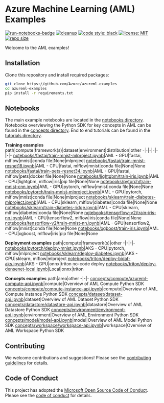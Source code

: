 # Azure Machine Learning (AML) Examples

[![run-notebooks-badge](https://github.com/Azure/azureml-examples/workflows/run-notebooks/badge.svg)](https://github.com/Azure/azureml-examples/actions?query=workflow%3Arun-notebooks)
[![cleanup](https://github.com/Azure/azureml-examples/workflows/cleanup/badge.svg)](https://github.com/Azure/azureml-examples/actions?query=workflow%3Acleanup)
[![code style: black](https://img.shields.io/badge/code%20style-black-000000.svg)](https://github.com/psf/black)
[![license: MIT](https://img.shields.io/badge/License-MIT-purple.svg)](LICENSE)
[![repo size](https://img.shields.io/github/repo-size/Azure/azureml-examples)](https://github.com/Azure/azureml-examples)

Welcome to the AML examples!

## Installation

Clone this repository and install required packages:

```sh
git clone https://github.com/Azure/azureml-examples
cd azureml-examples
pip install -r requirements.txt
```

## Notebooks

The main example notebooks are located in the [notebooks directory](notebooks). Notebooks overviewing the Python SDK for key concepts in AML can be found in the [concepts directory](concepts). End to end tutorials can be found in the [tutorials directory](tutorials).

**Training examples**
path|compute|framework(s)|dataset|environment|distribution|other
-|-|-|-|-|-|-
[notebooks/fastai/train-mnist-mlproject.ipynb](notebooks/fastai/train-mnist-mlproject.ipynb)|AML - GPU|fastai, mlflow|mnist|conda file|None|mlproject
[notebooks/fastai/train-mnist-resnet18.ipynb](notebooks/fastai/train-mnist-resnet18.ipynb)|AML - CPU|fastai, mlflow|mnist|conda file|None|None
[notebooks/fastai/train-pets-resnet34.ipynb](notebooks/fastai/train-pets-resnet34.ipynb)|AML - GPU|fastai, mlflow|pets|docker file|None|None
[notebooks/lightgbm/train-iris.ipynb](notebooks/lightgbm/train-iris.ipynb)|AML - CPU|lightgbm, mlflow|iris|pip file|None|None
[notebooks/pytorch/train-mnist-cnn.ipynb](notebooks/pytorch/train-mnist-cnn.ipynb)|AML - GPU|pytorch, mlflow|mnist|conda file|None|None
[notebooks/pytorch/train-mnist-mlproject.ipynb](notebooks/pytorch/train-mnist-mlproject.ipynb)|AML - GPU|pytorch, mlflow|mnist|conda file|None|mlproject
[notebooks/sklearn/train-diabetes-mlproject.ipynb](notebooks/sklearn/train-diabetes-mlproject.ipynb)|AML - CPU|sklearn, mlflow|diabetes|conda file|None|None
[notebooks/sklearn/train-diabetes-ridge.ipynb](notebooks/sklearn/train-diabetes-ridge.ipynb)|AML - CPU|sklearn, mlflow|diabetes|conda file|None|None
[notebooks/tensorflow-v2/train-iris-nn.ipynb](notebooks/tensorflow-v2/train-iris-nn.ipynb)|AML - CPU|tensorflow2, mlflow|iris|conda file|None|None
[notebooks/tensorflow-v2/train-mnist-nn.ipynb](notebooks/tensorflow-v2/train-mnist-nn.ipynb)|AML - GPU|tensorflow2, mlflow|mnist|conda file|None|None
[notebooks/xgboost/train-iris.ipynb](notebooks/xgboost/train-iris.ipynb)|AML - CPU|xgboost, mlflow|iris|pip file|None|None

**Deployment examples**
path|compute|framework(s)|other
-|-|-|-
[notebooks/pytorch/deploy-mnist.ipynb](notebooks/pytorch/deploy-mnist.ipynb)|AKS - CPU|pytorch, mlflow|mlproject
[notebooks/sklearn/deploy-diabetes.ipynb](notebooks/sklearn/deploy-diabetes.ipynb)|AKS - CPU|sklearn, mlflow|mlproject
[notebooks/triton/deploy-bidaf-aks.ipynb](notebooks/triton/deploy-bidaf-aks.ipynb)|AKS - GPU|onnx|triton no-code deploy
[notebooks/triton/deploy-densenet-local.ipynb](notebooks/triton/deploy-densenet-local.ipynb)|Local|onnx|triton

**Concepts examples**
path|area|other
-|-|-
[concepts/compute/azureml-compute-api.ipynb](concepts/compute/azureml-compute-api.ipynb)|compute|Overview of AML Compute Python SDK
[concepts/compute/compute-instance-api.ipynb](concepts/compute/compute-instance-api.ipynb)|compute|Overview of AML Compute Instance Python SDK
[concepts/dataset/dataset-api.ipynb](concepts/dataset/dataset-api.ipynb)|dataset|Overview of AML Dataset Python SDK
[concepts/datastore/datastore-api.ipynb](concepts/datastore/datastore-api.ipynb)|datastore|Overview of AML Datastore Python SDK
[concepts/environment/environment-api.ipynb](concepts/environment/environment-api.ipynb)|environment|Overview of AML Environment Python SDK
[concepts/model/model-api.ipynb](concepts/model/model-api.ipynb)|model|Overview of AML Model Python SDK
[concepts/workspace/workspace-api.ipynb](concepts/workspace/workspace-api.ipynb)|workspace|Overview of AML Workspace Python SDK

## Contributing

We welcome contributions and suggestions! Please see the [contributing guidelines](CONTRIBUTING.md) for details.

## Code of Conduct 

This project has adopted the [Microsoft Open Source Code of Conduct](https://opensource.microsoft.com/codeofconduct/). Please see the [code of conduct](CODE_OF_CONDUCT.md) for details. 
